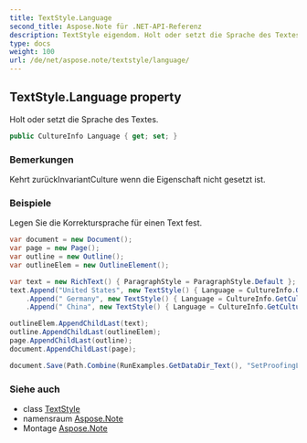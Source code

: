 ```yaml
---
title: TextStyle.Language
second_title: Aspose.Note für .NET-API-Referenz
description: TextStyle eigendom. Holt oder setzt die Sprache des Textes.
type: docs
weight: 100
url: /de/net/aspose.note/textstyle/language/
---
```

## TextStyle.Language property

Holt oder setzt die Sprache des Textes.

```csharp
public CultureInfo Language { get; set; }
```

### Bemerkungen

Kehrt zurückInvariantCulture wenn die Eigenschaft nicht gesetzt ist.

### Beispiele

Legen Sie die Korrektursprache für einen Text fest.

```csharp
var document = new Document();
var page = new Page();
var outline = new Outline();
var outlineElem = new OutlineElement();

var text = new RichText() { ParagraphStyle = ParagraphStyle.Default };
text.Append("United States", new TextStyle() { Language = CultureInfo.GetCultureInfo("en-US") })
    .Append(" Germany", new TextStyle() { Language = CultureInfo.GetCultureInfo("de-DE") })
    .Append(" China", new TextStyle() { Language = CultureInfo.GetCultureInfo("zh-CN") });

outlineElem.AppendChildLast(text);
outline.AppendChildLast(outlineElem);
page.AppendChildLast(outline);
document.AppendChildLast(page);

document.Save(Path.Combine(RunExamples.GetDataDir_Text(), "SetProofingLanguageForText.one"));
```

### Siehe auch

* class [TextStyle](../)
* namensraum [Aspose.Note](../../textstyle/)
* Montage [Aspose.Note](../../../)


